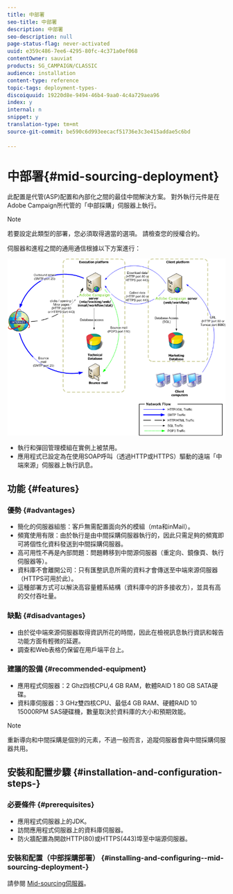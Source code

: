 ```yaml
---
title: 中部署
seo-title: 中部署
description: 中部署
seo-description: null
page-status-flag: never-activated
uuid: e359c486-7ee6-4295-80fc-4c371a0ef068
contentOwner: sauviat
products: SG_CAMPAIGN/CLASSIC
audience: installation
content-type: reference
topic-tags: deployment-types-
discoiquuid: 19220d8e-9494-46b4-9aa0-4c4a729aea96
index: y
internal: n
snippet: y
translation-type: tm+mt
source-git-commit: be590c6d993eecacf51736e3c3e415addae5c6bd

---
```



# 中部署{#mid-sourcing-deployment}

此配置是代管(ASP)配置和內部化之間的最佳中間解決方案。 對外執行元件是在Adobe Campaign所代管的「中部採購」伺服器上執行。

>[!NOTE]
>
>若要設定此類型的部署，您必須取得適當的選項。 請檢查您的授權合約。

伺服器和進程之間的通用通信根據以下方案進行：

![](assets/s_ncs_install_midsourcing.png)

* 執行和彈回管理模組在實例上被禁用。
* 應用程式已設定為在使用SOAP呼叫（透過HTTP或HTTPS）驅動的遠端「中端來源」伺服器上執行訊息。

## 功能 {#features}

### 優勢 {#advantages}

* 簡化的伺服器組態：客戶無需配置面向外的模組（mta和inMail）。
* 頻寬使用有限：由於執行是由中間採購伺服器執行的，因此只需足夠的頻寬即可將個性化資料發送到中間採購伺服器。
* 高可用性不再是內部問題：問題轉移到中間源伺服器（重定向、鏡像頁、執行伺服器等）。
* 資料庫不會離開公司：只有匯整訊息所需的資料才會傳送至中端來源伺服器（HTTPS可用於此）。
* 這種部署方式可以解決高容量體系結構（資料庫中的許多接收方），並具有高的交付吞吐量。

### 缺點 {#disadvantages}

* 由於從中端來源伺服器取得資訊所花的時間，因此在檢視訊息執行資訊和報告功能方面有輕微的延遲。
* 調查和Web表格仍保留在用戶端平台上。

### 建議的設備 {#recommended-equipment}

* 應用程式伺服器：2 Ghz四核CPU,4 GB RAM，軟體RAID 1 80 GB SATA硬碟。
* 資料庫伺服器：3 GHz雙四核CPU、最低4 GB RAM、硬體RAID 10 15000RPM SAS硬碟機，數量取決於資料庫的大小和預期效能。

>[!NOTE]
>
>重新導向和中間採購是個別的元素，不過一般而言，追蹤伺服器會與中間採購伺服器共用。

## 安裝和配置步驟 {#installation-and-configuration-steps-}

### 必要條件 {#prerequisites}

* 應用程式伺服器上的JDK。
* 訪問應用程式伺服器上的資料庫伺服器。
* 防火牆配置為開啟HTTP(80)或HTTPS(443)埠至中端源伺服器。

### 安裝和配置（中部採購部署） {#installing-and-configuring--mid-sourcing-deployment-}

請參閱 [Mid-sourcing伺服器](../../installation/using/mid-sourcing-server.md)。
